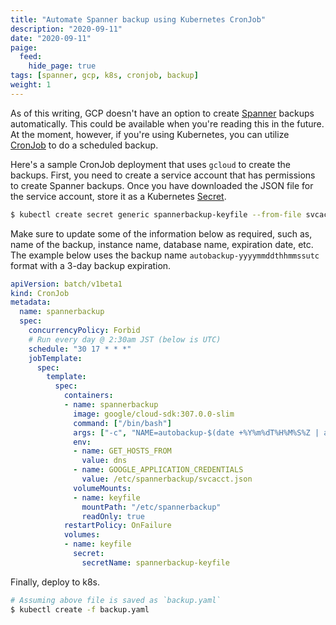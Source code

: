 ```yaml
---
title: "Automate Spanner backup using Kubernetes CronJob"
description: "2020-09-11"
date: "2020-09-11"
paige:
  feed:
    hide_page: true
tags: [spanner, gcp, k8s, cronjob, backup]
weight: 1
---
```


As of this writing, GCP doesn't have an option to create [Spanner](https://cloud.google.com/spanner/) backups automatically. This could be available when you're reading this in the future. At the moment, however, if you're using Kubernetes, you can utilize [CronJob](https://kubernetes.io/docs/concepts/workloads/controllers/cron-jobs/) to do a scheduled backup.

Here's a sample CronJob deployment that uses `gcloud` to create the backups. First, you need to create a service account that has permissions to create Spanner backups. Once you have downloaded the JSON file for the service account, store it as a Kubernetes [Secret](https://kubernetes.io/docs/concepts/configuration/secret/).

```sh
$ kubectl create secret generic spannerbackup-keyfile --from-file svcacct.json
```

Make sure to update some of the information below as required, such as, name of the backup, instance name, database name, expiration date, etc. The example below uses the backup name `autobackup-yyyymmddthhmmssutc` format with a 3-day backup expiration.

```yml
apiVersion: batch/v1beta1
kind: CronJob
metadata:
  name: spannerbackup
  spec:
    concurrencyPolicy: Forbid
    # Run every day @ 2:30am JST (below is UTC)
    schedule: "30 17 * * *"
    jobTemplate:
      spec:
        template:
          spec:
            containers:
            - name: spannerbackup
              image: google/cloud-sdk:307.0.0-slim
              command: ["/bin/bash"]
              args: ["-c", "NAME=autobackup-$(date +%Y%m%dT%H%M%S%Z | awk '{print tolower($0)}'); EXP=$(date -u -d '+3 day' +%FT%TZ); gcloud auth activate-service-account --key-file $GOOGLE_APPLICATION_CREDENTIALS && gcloud spanner backups create $NAME --instance=<instancename> --database=<dbname> --expiration-date=$EXP --async"]
              env:
              - name: GET_HOSTS_FROM
                value: dns
              - name: GOOGLE_APPLICATION_CREDENTIALS
                value: /etc/spannerbackup/svcacct.json
              volumeMounts:
              - name: keyfile
                mountPath: "/etc/spannerbackup"
                readOnly: true
            restartPolicy: OnFailure
            volumes:
            - name: keyfile
              secret:
                secretName: spannerbackup-keyfile
```

Finally, deploy to k8s.

```sh
# Assuming above file is saved as `backup.yaml`
$ kubectl create -f backup.yaml
```

<br>

